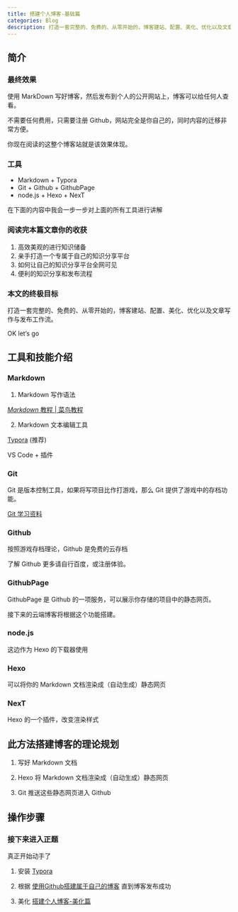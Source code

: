 ```yaml
---
title: 搭建个人博客-基础篇
categories: Blog
description: 打造一套完整的、免费的、从零开始的，博客建站、配置、美化、优化以及文章写作与发布工作流。
---
```


## 简介

### 最终效果

使用 MarkDown 写好博客，然后发布到个人的公开网站上，博客可以给任何人查看。

不需要任何费用，只需要注册 Github，网站完全是你自己的，同时内容的迁移非常方便。

你现在阅读的这整个博客站就是该效果体现。

### 工具

- Markdown + Typora
- Git + Github + GithubPage
- node.js + Hexo + NexT

在下面的内容中我会一步一步对上面的所有工具进行讲解

### 阅读完本篇文章你的收获

1. 高效美观的进行知识储备
2. 亲手打造一个专属于自己的知识分享平台
3. 如何让自己的知识分享平台全网可见
4. 便利的知识分享和发布流程

### 本文的终极目标

打造一套完整的、免费的、从零开始的，博客建站、配置、美化、优化以及文章写作与发布工作流。

OK let‘s go





## 工具和技能介绍



### Markdown 

1. Markdown 写作语法

[*Markdown* 教程 | 菜鸟教程](https://www.baidu.com/link?url=K8P5Jt2E-bnXSJ5ykWfQMOQhofYt0new3Uee6zK2Id60GQ3LV7TB31qmK9Jmo5GS3Gs4TAghfXtw8X2SQOVDpq&wd=&eqid=af1d85d20014ee96000000065eead21b)

2. Markdown 文本编辑工具

[Typora]( https://typora.io/) (推荐)

VS Code + 插件



### Git

Git 是版本控制工具，如果将写项目比作打游戏，那么 Git 提供了游戏中的存档功能。

[Git 学习资料](/2020/06/18/Git/)  



###  Github

按照游戏存档理论，Github 是免费的云存档

了解 Github 更多请自行百度，或注册体验。



### GithubPage

GithubPage 是 Github 的一项服务，可以展示你存储的项目中的静态网页。

接下来的云端博客将根据这个功能搭建。



### node.js 

这边作为 Hexo 的下载器使用



### Hexo 

可以将你的 Markdown 文档渲染成（自动生成）静态网页 



### NexT

Hexo 的一个插件，改变渲染样式



## 此方法搭建博客的理论规划

1. 写好 Markdown 文档
2. Hexo 将 Markdown 文档渲染成（自动生成）静态网页 

3. Git 推送这些静态网页进入 Github





## 操作步骤

### 接下来进入正题

真正开始动手了



1. 安装 [Typora]( https://typora.io/)
2. 根据 [使用Github搭建属于自己的博客](https://www.jianshu.com/p/4f56cf990bba) 直到博客发布成功

3. 美化 [搭建个人博客-美化篇](/2020/06/18/搭建个人博客-美化篇/)

